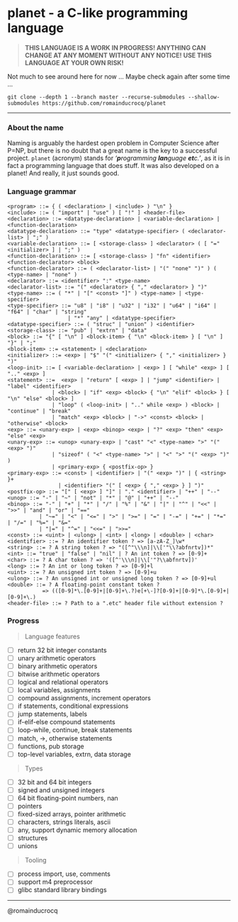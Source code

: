 # planet - a C-like programming language

> **THIS LANGUAGE IS A WORK IN PROGRESS! ANYTHING CAN CHANGE AT ANY MOMENT WITHOUT ANY NOTICE! USE THIS LANGUAGE AT YOUR OWN RISK!**

Not much to see around here for now ... Maybe check again after some time ...

```
git clone --depth 1 --branch master --recurse-submodules --shallow-submodules https://github.com/romainducrocq/planet
```

****

### About the name

Naming is arguably the hardest open problem in Computer Science after P=NP, but there is no doubt that a great name is the key to a successful project. `planet` (acronym) stands for  _‘**p**rogramming **lan**guage **et**c.’_, as it is in fact a programming language that does stuff. It was also developed on a planet! And really, it just sounds good.

### Language grammar

```
<program> ::= { ( <declaration> | <include> ) "\n" }
<include> ::= ( "import" | "use" ) [ "!" ] <header-file>
<declaration> ::= <datatype-declaration> | <variable-declaration> | <function-declaration>
<datatype-declaration> ::= "type" <datatype-specifier> ( <declarator-list> | ";" )
<variable-declaration> ::= [ <storage-class> ] <declarator> ( [ "=" <initializer> ] | ";" )
<function-declaration> ::= [ <storage-class> ] "fn" <identifier> <function-declarator> <block>
<function-declarator> ::= ( <declarator-list> | "(" "none" ")" ) ( <type-name> | "none" )
<declarator> ::= <identifier> ":" <type-name>
<declarator-list> ::= "(" <declarator> { "," <declarator> } ")"
<type-name> ::= ( "*" | "[" <const> "]" ) <type-name> | <type-specifier>
<type-specifier> ::= "u8" | "i8" | "u32" | "i32" | "u64" | "i64" | "f64" | "char" | "string"
                   | "*" "any" | <datatype-specifier>
<datatype-specifier> ::= ( "struc" | "union" ) <identifier>
<storage-class> ::= "pub" | "extrn" | "data"
<block> ::= "{" [ "\n" ] <block-item> { "\n" <block-item> } [ "\n" ] "}" | ";"
<block-item> ::= <statement> | <declaration>
<initializer> ::= <exp> | "$" "(" <initializer> { "," <initializer> } ")"
<loop-init> ::= [ <variable-declaration> | <exp> ] [ "while" <exp> ] [ ".." <exp> ]
<statement> ::=  <exp> | "return" [ <exp> ] | "jump" <identifier> | "label" <identifier>
              | <block> | "if" <exp> <block> { "\n" "elif" <block> } [ "\n" "else" <block> ]
              | "loop" ( <loop-init> | ".." while <exp> ) <block> | "continue" | "break"
              | "match" <exp> <block> | "->" <const> <block> | "otherwise" <block>
<exp> ::= <unary-exp> | <exp> <binop> <exp> | "?" <exp> "then" <exp> "else" <exp>
<unary-exp> ::= <unop> <unary-exp> | "cast" "<" <type-name> ">" "(" <exp> ")"
              | "sizeof" ( "<" <type-name> ">" | "<" ">" "(" <exp> ")" )
              | <primary-exp> { <postfix-op> }
<primary-exp> ::= <const> | <identifier> | "(" <exp> ")" | { <string> }+
                | <identifier> "(" [ <exp> { "," <exp> } ] ")"
<postfix-op> ::= "[" [ <exp> ] "]" | "." <identifier> | "++" | "--"
<unop> ::= "-" | "~" | "not" | "*" | "@" | "++" | "--"
<binop> ::= "-" | "+" | "*" | "/" | "%" | "&" | "|" | "^" | "<<" | ">>" | "and" | "or" | "=="
          | "~=" | "<" | "<=" | ">" | ">=" | "=" | "-=" | "+=" | "*=" | "/=" | "%=" | "&="
          | "|=" | "^=" | "<<=" | ">>="
<const> ::= <uint> | <ulong> | <int> | <long> | <double> | <char>
<identifier> ::= ? An identifier token ? => [a-zA-Z_]\w*
<string> ::= ? A string token ? => "([^"\\\n]|\\['"\\?abfnrtv])*"
<int> ::= "true" | "false" | "nil" | ? An int token ? => [0-9]+
<char> ::= ? A char token ? => '([^'\\\n]|\\['"?\\abfnrtv])'
<long> ::= ? An int or long token ? => [0-9]+l
<uint> ::= ? An unsigned int token ? => [0-9]+u
<ulong> ::= ? An unsigned int or unsigned long token ? => [0-9]+ul
<double> ::= ? A floating-point constant token ?
           => (([0-9]*\.[0-9]+|[0-9]+\.?)e[+\-]?[0-9]+|[0-9]*\.[0-9]+|[0-9]+\.)
<header-file> ::= ? Path to a ".etc" header file without extension ?
```

### Progress

> Language features
- [ ] return 32 bit integer constants
- [ ] unary arithmetic operators
- [ ] binary arithmetic operators
- [ ] bitwise arithmetic operators
- [ ] logical and relational operators
- [ ] local variables, assignments
- [ ] compound assignments, increment operators
- [ ] if statements, conditional expressions
- [ ] jump statements, labels
- [ ] if-elif-else compound statements
- [ ] loop-while, continue, break statements
- [ ] match, ->, otherwise statements
- [ ] functions, pub storage
- [ ] top-level variables, extrn, data storage
> Types
- [ ] 32 bit and 64 bit integers
- [ ] signed and unsigned integers
- [ ] 64 bit floating-point numbers, nan
- [ ] pointers
- [ ] fixed-sized arrays, pointer arithmetic
- [ ] characters, strings literals, ascii
- [ ] any, support dynamic memory allocation
- [ ] structures
- [ ] unions
> Tooling
- [ ] process import, use, comments
- [ ] support m4 preprocessor
- [ ] glibc standard library bindings

****

@romainducrocq
